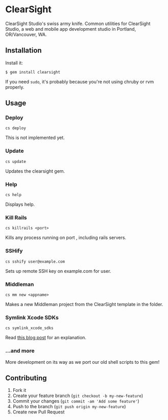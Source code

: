 # ClearSight

ClearSight Studio's swiss army knife. Common utilities for ClearSight Studio, a web and mobile app development studio in Portland, OR/Vancouver, WA.

## Installation

Install it:

    $ gem install clearsight

If you need `sudo`, it's probably because you're not using chruby or rvm properly.

## Usage

### Deploy

```
cs deploy
```

This is not implemented yet.

### Update

```
cs update
```

Updates the clearsight gem.

### Help

```
cs help
```

Displays help.

### Kill Rails

```
cs killrails <port>
```

Kills any process running on port <port>, including rails servers.

### SSHify

```
cs sshify user@example.com
```

Sets up remote SSH key on example.com for user.

### Middleman

```
cs mm new <appname>
```

Makes a new Middleman project from the ClearSight template in the <appname> folder.

### Symlink Xcode SDKs

```
cs symlink_xcode_sdks
```

Read [this blog post](http://blog.markrickert.me/crap-an-xcode-update-wiped-out-my-ios-6-sdk-again-2) for an explanation.

### ...and more

More development on its way as we port our old shell scripts to this gem!




## Contributing

1. Fork it
2. Create your feature branch (`git checkout -b my-new-feature`)
3. Commit your changes (`git commit -am 'Add some feature'`)
4. Push to the branch (`git push origin my-new-feature`)
5. Create new Pull Request
